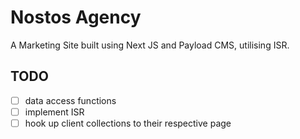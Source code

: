 # Nostos Agency 

A Marketing Site built using Next JS and Payload CMS, utilising ISR.



## TODO

- [ ] data access functions
- [ ] implement ISR
- [ ] hook up client collections to their respective page